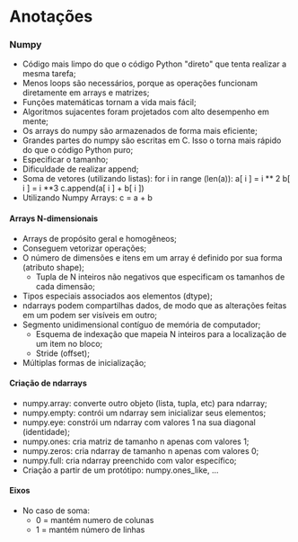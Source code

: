 # Anotações

### Numpy

- Código mais limpo do que o código Python "direto" que tenta realizar a mesma tarefa;
- Menos loops são necessários, porque as operações funcionam diretamente em arrays e matrizes;
- Funções matemáticas tornam a vida mais fácil;
- Algoritmos sujacentes foram projetados com alto desempenho em mente;
- Os arrays do numpy são armazenados de forma mais eficiente;
- Grandes partes do numpy são escritas em C. Isso o torna mais rápido do que o código Python puro;
- Especificar o tamanho;
- Dificuldade de realizar append;
- Soma de vetores (utilizando listas):
    for i in range (len(a)):
        a[ i ] = i ** 2
        b[ i ] = i **3
        c.append(a[ i ] + b[ i ])
- Utilizando Numpy Arrays:
    c = a + b

#### Arrays N-dimensionais
- Arrays de propósito geral e homogêneos;
- Conseguem vetorizar operações;
- O número de dimensões e itens em um array é definido por sua forma (atributo shape);
    - Tupla de N inteiros não negativos que especificam os tamanhos de cada dimensão;
- Tipos especiais associados aos elementos (dtype);
- ndarrays podem compartilhas dados, de modo que as alterações feitas em um podem ser visíveis em outro;
- Segmento unidimensional contíguo de memória de computador;
    - Esquema de indexação que mapeia N inteiros para a localização de um item no bloco;
    - Stride (offset);
- Múltiplas formas de inicialização;

#### Criação de ndarrays
- numpy.array: converte outro objeto (lista, tupla, etc) para ndarray;
- numpy.empty: contrói um ndarray sem inicializar seus elementos;
- numpy.eye: constrói um ndarray com valores 1 na sua diagonal (identidade);
- numpy.ones: cria matriz de tamanho n apenas com valores 1;
- numpy.zeros: cria ndarray de tamanho n apenas com valores 0;
- numpy.full: cria ndarray  preenchido com valor específico;
- Criação a partir de um protótipo: numpy.ones_like, ...

#### Eixos
- No caso de soma:
    - 0 = mantém numero de colunas
    - 1 = mantém número de linhas

